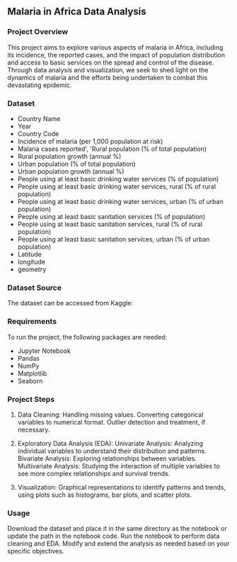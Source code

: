 ## Malaria in Africa Data Analysis

### Project Overview
This project aims to explore various aspects of malaria in Africa, including its incidence, the reported cases, and the impact of population distribution and access to basic services on the spread and control of the disease. Through data analysis and visualization, we seek to shed light on the dynamics of malaria and the efforts being undertaken to combat this devastating epidemic.

### Dataset
* Country Name
* Year
* Country Code
* Incidence of malaria (per 1,000 population at risk)
* Malaria cases reported', 'Rural population (% of total population)
* Rural population growth (annual %)
* Urban population (% of total population)
* Urban population growth (annual %)
* People using at least basic drinking water services (% of population)
* People using at least basic drinking water services, rural (% of rural population)
* People using at least basic drinking water services, urban (% of urban population)
* People using at least basic sanitation services (% of population)
* People using at least basic sanitation services, rural (% of rural population)
* People using at least basic sanitation services, urban  (% of urban population)
* Latitude
* longitude
* geometry


### Dataset Source
The dataset can be accessed from Kaggle: 

### Requirements
To run the project, the following packages are needed:
* Jupyter Notebook
* Pandas
* NumPy
* Matplotlib
* Seaborn

### Project Steps
1. Data Cleaning:
Handling missing values.
Converting categorical variables to numerical format.
Outlier detection and treatment, if necessary.

2. Exploratory Data Analysis (EDA):
Univariate Analysis: Analyzing individual variables to understand their distribution and patterns.
Bivariate Analysis: Exploring relationships between variables.
Multivariate Analysis: Studying the interaction of multiple variables to see more complex relationships and survival trends.

3. Visualization:
Graphical representations to identify patterns and trends, using plots such as histograms, bar plots, and scatter plots.

### Usage
Download the dataset and place it in the same directory as the notebook or update the path in the notebook code.
Run the notebook to perform data cleaning and EDA.
Modify and extend the analysis as needed based on your specific objectives.

